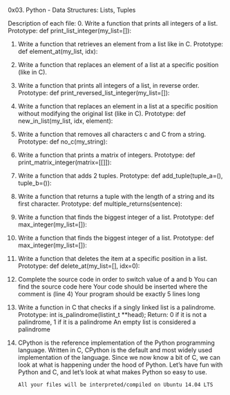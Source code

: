 0x03. Python - Data Structures: Lists, Tuples

Description of each file:
0. Write a function that prints all integers of a list.
    Prototype: def print_list_integer(my_list=[]):
1. Write a function that retrieves an element from a list like in C.
    Prototype: def element_at(my_list, idx):
2. Write a function that replaces an element of a list at a specific    position (like in C).
3. Write a function that prints all integers of a list, in reverse order.
    Prototype: def print_reversed_list_integer(my_list=[]):
4. Write a function that replaces an element in a list at a specific    position without modifying the original list (like in C).
    Prototype: def new_in_list(my_list, idx, element):
5. Write a function that removes all characters c and C from a string.
    Prototype: def no_c(my_string):
6. Write a function that prints a matrix of integers.
    Prototype: def print_matrix_integer(matrix=[[]]):
7. Write a function that adds 2 tuples.
    Prototype: def add_tuple(tuple_a=(), tuple_b=()):
8. Write a function that returns a tuple with the length of a string and its first character.
    Prototype: def multiple_returns(sentence):
9. Write a function that finds the biggest integer of a list.
    Prototype: def max_integer(my_list=[]):
10. Write a function that finds the biggest integer of a list.
    Prototype: def max_integer(my_list=[]):
11. Write a function that deletes the item at a specific position in a list.
    Prototype: def delete_at(my_list=[], idx=0):
12. Complete the source code in order to switch value of a and b
    You can find the source code here
    Your code should be inserted where the comment is (line 4)
    Your program should be exactly 5 lines long
13. Write a function in C that checks if a singly linked list is a  palindrome.
    Prototype: int is_palindrome(listint_t **head);
    Return: 0 if it is not a palindrome, 1 if it is a palindrome
    An empty list is considered a palindrome
14. CPython is the reference implementation of the Python programming     language. Written in C, CPython is the default and most widely used implementation of the language.
        Since we now know a bit of C, we can look at what is happening under the hood of Python. Let’s have fun with Python and C, and let’s look at what makes Python so easy to use.

        All your files will be interpreted/compiled on Ubuntu 14.04 LTS